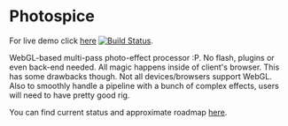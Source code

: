 # Photospice

For live demo click [here](https://photospice.github.io) [![Build Status](https://travis-ci.org/photospice/photospice.svg?branch=master)](https://travis-ci.org/photospice/photospice).

WebGL-based multi-pass photo-effect processor :P. No flash, plugins or even back-end needed. All magic happens inside of client's browser. This has some drawbacks though. Not all devices/browsers support WebGL. Also to smoothly handle a pipeline with a bunch of complex effects, users will need to have pretty good rig.

You can find current status and approximate roadmap [here](https://github.com/dcbrwn/photospice/projects/1).
